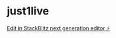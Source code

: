 # just1live

[Edit in StackBlitz next generation editor ⚡️](https://stackblitz.com/~/github.com/manningrob/just1live)